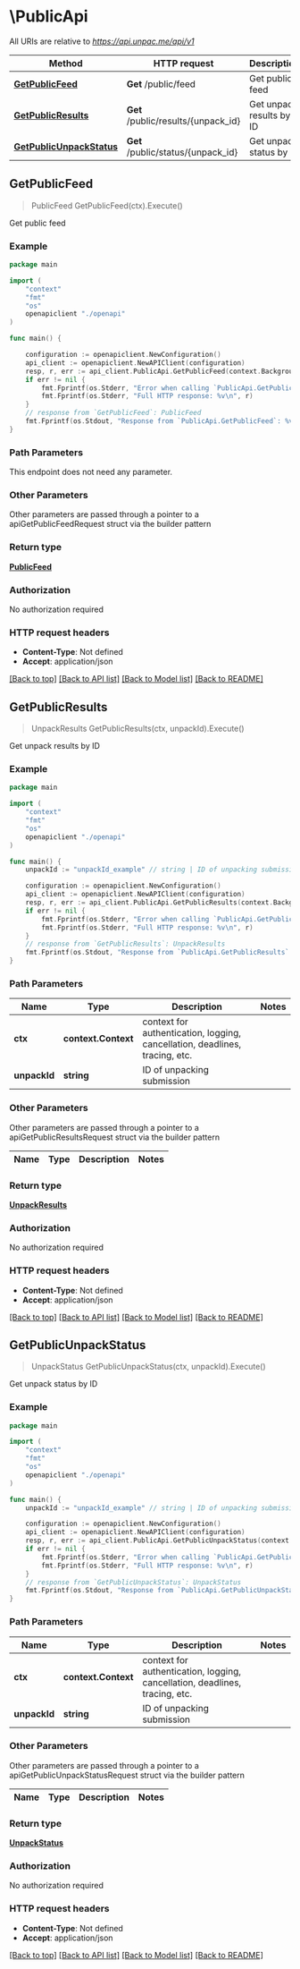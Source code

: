 # \PublicApi

All URIs are relative to *https://api.unpac.me/api/v1*

Method | HTTP request | Description
------------- | ------------- | -------------
[**GetPublicFeed**](PublicApi.md#GetPublicFeed) | **Get** /public/feed | Get public feed
[**GetPublicResults**](PublicApi.md#GetPublicResults) | **Get** /public/results/{unpack_id} | Get unpack results by ID
[**GetPublicUnpackStatus**](PublicApi.md#GetPublicUnpackStatus) | **Get** /public/status/{unpack_id} | Get unpack status by ID



## GetPublicFeed

> PublicFeed GetPublicFeed(ctx).Execute()

Get public feed



### Example

```go
package main

import (
    "context"
    "fmt"
    "os"
    openapiclient "./openapi"
)

func main() {

    configuration := openapiclient.NewConfiguration()
    api_client := openapiclient.NewAPIClient(configuration)
    resp, r, err := api_client.PublicApi.GetPublicFeed(context.Background()).Execute()
    if err != nil {
        fmt.Fprintf(os.Stderr, "Error when calling `PublicApi.GetPublicFeed``: %v\n", err)
        fmt.Fprintf(os.Stderr, "Full HTTP response: %v\n", r)
    }
    // response from `GetPublicFeed`: PublicFeed
    fmt.Fprintf(os.Stdout, "Response from `PublicApi.GetPublicFeed`: %v\n", resp)
}
```

### Path Parameters

This endpoint does not need any parameter.

### Other Parameters

Other parameters are passed through a pointer to a apiGetPublicFeedRequest struct via the builder pattern


### Return type

[**PublicFeed**](PublicFeed.md)

### Authorization

No authorization required

### HTTP request headers

- **Content-Type**: Not defined
- **Accept**: application/json

[[Back to top]](#) [[Back to API list]](../README.md#documentation-for-api-endpoints)
[[Back to Model list]](../README.md#documentation-for-models)
[[Back to README]](../README.md)


## GetPublicResults

> UnpackResults GetPublicResults(ctx, unpackId).Execute()

Get unpack results by ID



### Example

```go
package main

import (
    "context"
    "fmt"
    "os"
    openapiclient "./openapi"
)

func main() {
    unpackId := "unpackId_example" // string | ID of unpacking submission

    configuration := openapiclient.NewConfiguration()
    api_client := openapiclient.NewAPIClient(configuration)
    resp, r, err := api_client.PublicApi.GetPublicResults(context.Background(), unpackId).Execute()
    if err != nil {
        fmt.Fprintf(os.Stderr, "Error when calling `PublicApi.GetPublicResults``: %v\n", err)
        fmt.Fprintf(os.Stderr, "Full HTTP response: %v\n", r)
    }
    // response from `GetPublicResults`: UnpackResults
    fmt.Fprintf(os.Stdout, "Response from `PublicApi.GetPublicResults`: %v\n", resp)
}
```

### Path Parameters


Name | Type | Description  | Notes
------------- | ------------- | ------------- | -------------
**ctx** | **context.Context** | context for authentication, logging, cancellation, deadlines, tracing, etc.
**unpackId** | **string** | ID of unpacking submission | 

### Other Parameters

Other parameters are passed through a pointer to a apiGetPublicResultsRequest struct via the builder pattern


Name | Type | Description  | Notes
------------- | ------------- | ------------- | -------------


### Return type

[**UnpackResults**](UnpackResults.md)

### Authorization

No authorization required

### HTTP request headers

- **Content-Type**: Not defined
- **Accept**: application/json

[[Back to top]](#) [[Back to API list]](../README.md#documentation-for-api-endpoints)
[[Back to Model list]](../README.md#documentation-for-models)
[[Back to README]](../README.md)


## GetPublicUnpackStatus

> UnpackStatus GetPublicUnpackStatus(ctx, unpackId).Execute()

Get unpack status by ID



### Example

```go
package main

import (
    "context"
    "fmt"
    "os"
    openapiclient "./openapi"
)

func main() {
    unpackId := "unpackId_example" // string | ID of unpacking submission

    configuration := openapiclient.NewConfiguration()
    api_client := openapiclient.NewAPIClient(configuration)
    resp, r, err := api_client.PublicApi.GetPublicUnpackStatus(context.Background(), unpackId).Execute()
    if err != nil {
        fmt.Fprintf(os.Stderr, "Error when calling `PublicApi.GetPublicUnpackStatus``: %v\n", err)
        fmt.Fprintf(os.Stderr, "Full HTTP response: %v\n", r)
    }
    // response from `GetPublicUnpackStatus`: UnpackStatus
    fmt.Fprintf(os.Stdout, "Response from `PublicApi.GetPublicUnpackStatus`: %v\n", resp)
}
```

### Path Parameters


Name | Type | Description  | Notes
------------- | ------------- | ------------- | -------------
**ctx** | **context.Context** | context for authentication, logging, cancellation, deadlines, tracing, etc.
**unpackId** | **string** | ID of unpacking submission | 

### Other Parameters

Other parameters are passed through a pointer to a apiGetPublicUnpackStatusRequest struct via the builder pattern


Name | Type | Description  | Notes
------------- | ------------- | ------------- | -------------


### Return type

[**UnpackStatus**](UnpackStatus.md)

### Authorization

No authorization required

### HTTP request headers

- **Content-Type**: Not defined
- **Accept**: application/json

[[Back to top]](#) [[Back to API list]](../README.md#documentation-for-api-endpoints)
[[Back to Model list]](../README.md#documentation-for-models)
[[Back to README]](../README.md)

